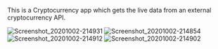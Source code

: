 This is a Cryptocurrency app which gets the live data from an external cryptocurrency API.

![Screenshot_20201002-214931](https://user-images.githubusercontent.com/60658794/94949869-4a05d580-04ff-11eb-8510-266d6991877e.jpg)
![Screenshot_20201002-214854](https://user-images.githubusercontent.com/60658794/94950028-8a655380-04ff-11eb-86d6-090695501520.jpg)
![Screenshot_20201002-214912](https://user-images.githubusercontent.com/60658794/94950052-94875200-04ff-11eb-89a9-425b7c6a8485.jpg)
![Screenshot_20201002-214902](https://user-images.githubusercontent.com/60658794/94950073-9ea95080-04ff-11eb-9740-28ab32e07303.jpg)
 
